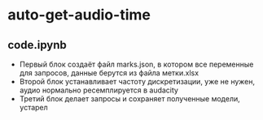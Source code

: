 # auto-get-audio-time

## code.ipynb

- Первый блок создаёт файл marks.json, в котором все переменные для запросов, данные берутся из файла метки.xlsx
- Второй блок устанавливает частоту дискретизации, уже не нужен, аудио нормально ресемплируется в audacity
- Третий блок делает запросы и сохраняет полученные модели, устарел
